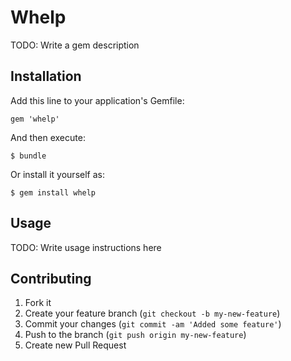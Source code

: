 # Whelp

TODO: Write a gem description

## Installation

Add this line to your application's Gemfile:

    gem 'whelp'

And then execute:

    $ bundle

Or install it yourself as:

    $ gem install whelp

## Usage

TODO: Write usage instructions here

## Contributing

1. Fork it
2. Create your feature branch (`git checkout -b my-new-feature`)
3. Commit your changes (`git commit -am 'Added some feature'`)
4. Push to the branch (`git push origin my-new-feature`)
5. Create new Pull Request
